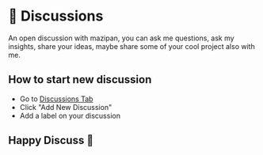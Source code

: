 # 🤼 Discussions

An open discussion with mazipan, you can ask me questions, ask my insights, share your ideas, maybe share some of your cool project also with me. 

## How to start new discussion

- Go to [Discussions Tab](https://github.com/mazipan/discussions/discussions)
- Click "Add New Discussion"
- Add a label on your discussion

## Happy Discuss 🤩

